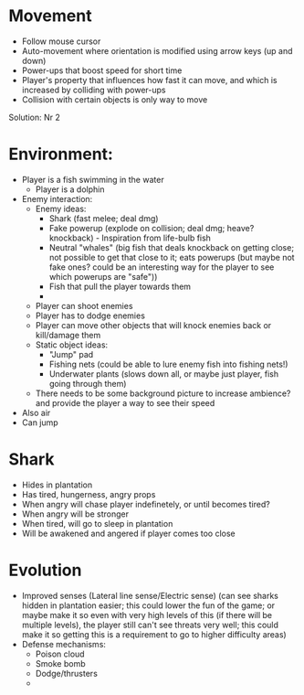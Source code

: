 # Movement
 - Follow mouse cursor
 - Auto-movement where orientation is modified using arrow keys (up and down)
 - Power-ups that boost speed for short time
 - Player's property that influences how fast it can move, and which is increased
   by colliding with power-ups
 - Collision with certain objects is only way to move

Solution: Nr 2

# Environment:
  - Player is a fish swimming in the water
    - Player is a dolphin
  - Enemy interaction:
    - Enemy ideas:
      - Shark (fast melee; deal dmg)
      - Fake powerup (explode on collision; deal dmg; heave? knockback) - Inspiration from life-bulb fish
      - Neutral "whales" (big fish that deals knockback on getting close; not possible to get that close to it; eats powerups (but maybe not fake ones? could be an interesting way for the player to see which powerups are "safe"))
      - Fish that pull the player towards them
      - 
    - Player can shoot enemies
    - Player has to dodge enemies
    - Player can move other objects that will knock enemies back or kill/damage them
    - Static object ideas:
      - "Jump" pad
      - Fishing nets (could be able to lure enemy fish into fishing nets!)
      - Underwater plants (slows down all, or maybe just player, fish going through them)
    - There needs to be some background picture to increase ambience? and provide the player a way to see their speed
  - Also air
  - Can jump

# Shark
- Hides in plantation
- Has tired, hungerness, angry props
- When angry will chase player indefinetely, or until becomes tired?
- When angry will be stronger
- When tired, will go to sleep in plantation
- Will be awakened and angered if player comes too close

# Evolution
- Improved senses (Lateral line sense/Electric sense) (can see sharks hidden in plantation easier; this could lower the fun of the game; or maybe make it so 
  even with very high levels of this (if there will be multiple levels), the player still can't see threats very well; this could make it so getting this is
  a requirement to go to higher difficulty areas)
- Defense mechanisms:
    - Poison cloud
    - Smoke bomb
    - Dodge/thrusters
    - 